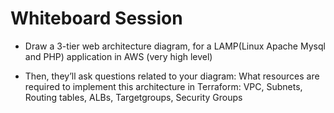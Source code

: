 
# Whiteboard Session
 - Draw a 3-tier web architecture diagram, for a LAMP(Linux Apache Mysql and PHP) application in AWS (very high level)

- Then, they’ll ask questions related to your diagram: What resources are required to implement this architecture in Terraform: VPC, Subnets, Routing tables, ALBs, Targetgroups, Security Groups

